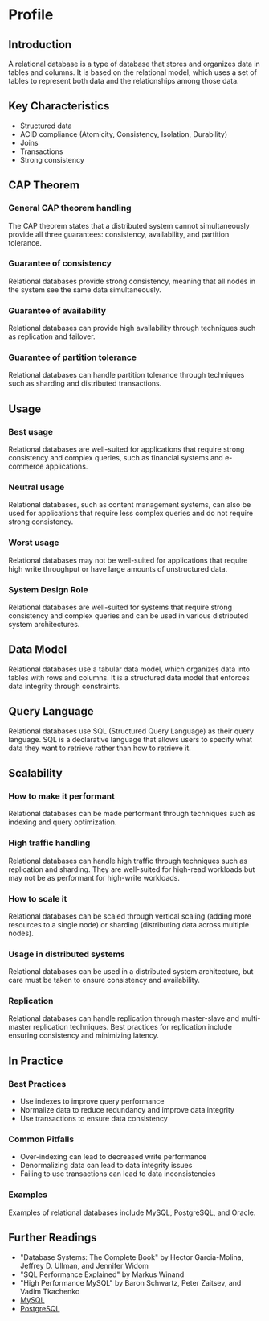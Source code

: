 # Profile

## **Introduction**

A relational database is a type of database that stores and organizes data in tables and columns. It is based on the relational model, which uses a set of tables to represent both data and the relationships among those data.

## **Key Characteristics**

- Structured data
- ACID compliance (Atomicity, Consistency, Isolation, Durability)
- Joins
- Transactions
- Strong consistency

## **CAP Theorem**

### **General CAP theorem handling**

The CAP theorem states that a distributed system cannot simultaneously provide all three guarantees: consistency, availability, and partition tolerance.

### **Guarantee of consistency**

Relational databases provide strong consistency, meaning that all nodes in the system see the same data simultaneously.

### **Guarantee of availability**

Relational databases can provide high availability through techniques such as replication and failover.

### **Guarantee of partition tolerance**

Relational databases can handle partition tolerance through techniques such as sharding and distributed transactions.

## **Usage**

### **Best usage**

Relational databases are well-suited for applications that require strong consistency and complex queries, such as financial systems and e-commerce applications.

### **Neutral usage**

Relational databases, such as content management systems, can also be used for applications that require less complex queries and do not require strong consistency.

### **Worst usage**

Relational databases may not be well-suited for applications that require high write throughput or have large amounts of unstructured data.

### **System Design Role**

Relational databases are well-suited for systems that require strong consistency and complex queries and can be used in various distributed system architectures.

## **Data Model**

Relational databases use a tabular data model, which organizes data into tables with rows and columns. It is a structured data model that enforces data integrity through constraints.

## **Query Language**

Relational databases use SQL (Structured Query Language) as their query language. SQL is a declarative language that allows users to specify what data they want to retrieve rather than how to retrieve it.

## **Scalability**

### **How to make it performant**

Relational databases can be made performant through techniques such as indexing and query optimization.

### **High traffic handling**

Relational databases can handle high traffic through techniques such as replication and sharding. They are well-suited for high-read workloads but may not be as performant for high-write workloads.

### **How to scale it**

Relational databases can be scaled through vertical scaling (adding more resources to a single node) or sharding (distributing data across multiple nodes).

### **Usage in distributed systems**

Relational databases can be used in a distributed system architecture, but care must be taken to ensure consistency and availability.

### **Replication**

Relational databases can handle replication through master-slave and multi-master replication techniques. Best practices for replication include ensuring consistency and minimizing latency.

## In Practice

### **Best Practices**

- Use indexes to improve query performance
- Normalize data to reduce redundancy and improve data integrity
- Use transactions to ensure data consistency

### Common Pitfalls

- Over-indexing can lead to decreased write performance
- Denormalizing data can lead to data integrity issues
- Failing to use transactions can lead to data inconsistencies

### Examples

Examples of relational databases include MySQL, PostgreSQL, and Oracle.

## Further Readings

- "Database Systems: The Complete Book" by Hector Garcia-Molina, Jeffrey D. Ullman, and Jennifer Widom
- "SQL Performance Explained" by Markus Winand
- "High Performance MySQL" by Baron Schwartz, Peter Zaitsev, and Vadim Tkachenko
- [MySQL](../../../../Tools%20265ac557289e4351b63814325543ccf1/Data%20f66525eb9a684640800031d260b54b9e/MySQL%20912df7b51eca482b985203131cdebfb8.md)
- [PostgreSQL](../../../../Tools%20265ac557289e4351b63814325543ccf1/Data%20f66525eb9a684640800031d260b54b9e/PostgreSQL%20ea92b62f5fc944d183bfb1c3a6e5d3e8.md)
